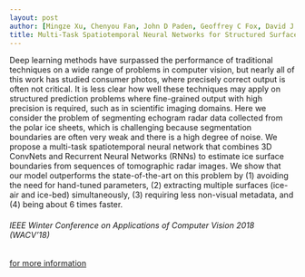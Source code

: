 ```yaml
---
layout: post
author: [Mingze Xu, Chenyou Fan, John D Paden, Geoffrey C Fox, David J Crandall]
title: Multi-Task Spatiotemporal Neural Networks for Structured Surface Reconstruction
---
```

Deep learning methods have surpassed the performance of traditional techniques on a wide range of problems in computer vision, but nearly all of this work has studied consumer photos, where precisely correct output is often not critical. It is less clear how well these techniques may apply on structured prediction problems where fine-grained output with high precision is required, such as in scientific imaging domains. Here we consider the problem of segmenting echogram radar data collected from the polar ice sheets, which is challenging because segmentation boundaries are often very weak and there is a high degree of noise. We propose a multi-task spatiotemporal neural network that combines 3D ConvNets and Recurrent Neural Networks (RNNs) to estimate ice surface boundaries from sequences of tomographic radar images. We show that our model outperforms the state-of-the-art on this problem by (1) avoiding the need for hand-tuned parameters, (2) extracting multiple surfaces (ice-air and ice-bed) simultaneously, (3) requiring less non-visual metadata, and (4) being about 6 times faster.

###### IEEE Winter Conference on Applications of Computer Vision 2018 (WACV’18)

<a href="https://arxiv.org/abs/1801.03986" target="_blank">for more information</a><br>
